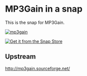 # MP3Gain in a snap

This is the snap for MP3Gain.

[![mp3gain](https://snapcraft.io/mp3gain/badge.svg)](https://snapcraft.io/mp3gain)

[![Get it from the Snap Store](https://snapcraft.io/static/images/badges/en/snap-store-white.svg)](https://snapcraft.io/mp3gain)

## Upstream

http://mp3gain.sourceforge.net/
